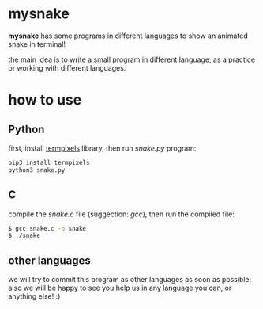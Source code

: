 # mysnake
**mysnake** has some programs in different languages to show an animated snake in terminal!

the main idea is to write a small program in different language, as a practice or working with different languages.
# how to use
## Python
first, install [termpixels](https://github.com/loganzartman/termpixels) library, then run *snake.py* program:
```bash
pip3 install termpixels
python3 snake.py
```
## C
compile the *snake.c* file (suggection: *gcc*), then run the compiled file:
```bash
$ gcc snake.c -o snake
$ ./snake
```
## other languages
we will try to commit this program as other languages as soon as possible; also we will be happy to see you help us in any language you can, or anything else! :)
